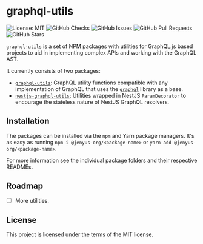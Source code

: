 # graphql-utils
![License: MIT](https://img.shields.io/github/license/Jenyus-Org/graphql-utils)
![GitHub Checks](https://img.shields.io/github/workflow/status/Jenyus-Org/graphql-utils/Deploy%20package%20to%20NPM%20and%20GitHub%20package%20repository)
![GitHub Issues](https://img.shields.io/github/issues/Jenyus-Org/graphql-utils)
![GitHub Pull Requests](https://img.shields.io/github/issues-pr/Jenyus-Org/graphql-utils)
![GitHub Stars](https://img.shields.io/github/stars/Jenyus-Org/graphql-utils?style=social)

`graphql-utils` is a set of NPM packages with utilities for GraphQL.js based projects to aid in implementing complex APIs and working with the GraphQL AST.

It currently consists of two packages:

 - [`graphql-utils`](./graphql-utils/README.md): GraphQL utility functions compatible with any implementation of GraphQL that uses the [`graphql`](https://github.com/graphql/graphql-js) library as a base.
 - [`nestjs-graphql-utils`](./nestjs-graphql-utils/README.md): Utilities wrapped in NestJS `ParamDecorator` to encourage the stateless nature of NestJS GraphQL resolvers.

## Installation

The packages can be installed via the `npm` and Yarn package managers. It's as easy as running `npm i @jenyus-org/<package-name>` or `yarn add @jenyus-org/<package-name>`.

For more information see the individual package folders and their respective READMEs.

## Roadmap

 - [ ] More utilities.

## License

This project is licensed under the terms of the MIT license.
